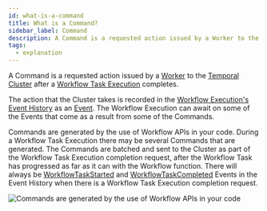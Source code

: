 ```yaml
---
id: what-is-a-command
title: What is a Command?
sidebar_label: Command
description: A Command is a requested action issued by a Worker to the Temporal Cluster after a Workflow Task Execution completes.
tags:
  - explanation
---
```


A Command is a requested action issued by a [Worker](/docs/concepts/what-is-a-worker) to the [Temporal Cluster](/docs/concepts/what-is-a-temporal-cluster) after a [Workflow Task Execution](/docs/concepts/what-is-a-workflow-task-execution) completes.

The action that the Cluster takes is recorded in the [Workflow Execution's](/docs/concepts/what-is-a-workflow-execution) [Event History](/docs/concepts/what-is-an-event-history) as an [Event](/docs/concepts/what-is-an-event).
The Workflow Execution can await on some of the Events that come as a result from some of the Commands.

Commands are generated by the use of Workflow APIs in your code. During a Workflow Task Execution there may be several Commands that are generated.
The Commands are batched and sent to the Cluster as part of the Workflow Task Execution completion request, after the Workflow Task has progressed as far as it can with the Workflow function.
There will always be [WorkflowTaskStarted](/docs/reference/events/#workflowtaskstarted) and [WorkflowTaskCompleted](/docs/reference/events/#workflowtaskcompleted) Events in the Event History when there is a Workflow Task Execution completion request.

![Commands are generated by the use of Workflow APIs in your code](/diagrams/commands.svg)
